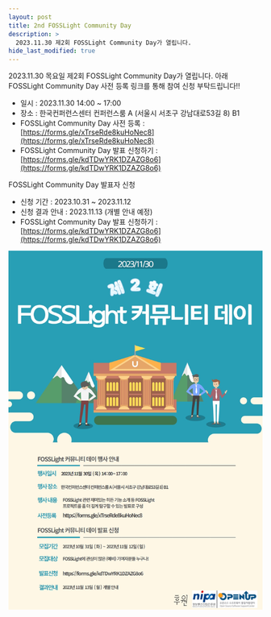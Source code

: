 ```yaml
---
layout: post
title: 2nd FOSSLight Community Day
description: >
  2023.11.30 제2회 FOSSLight Community Day가 열립니다.
hide_last_modified: true
---
```


2023.11.30 목요일 제2회 FOSSLight Community Day가 열립니다.
아래 FOSSLight Community Day 사전 등록 링크를 통해 참여 신청 부탁드립니다!!
 - 일시 : 2023.11.30 14:00 ~ 17:00
 - 장소 : 한국컨퍼런스센터 컨퍼런스룸 A (서울시 서초구 강남대로53길 8) B1
 - FOSSLight Community Day 사전 등록 : [https://forms.gle/xTrseRde8kuHoNec8](https://forms.gle/xTrseRde8kuHoNec8)
 - FOSSLight Community Day 발표 신청하기 : [https://forms.gle/kdTDwYRK1DZAZG8o6](https://forms.gle/kdTDwYRK1DZAZG8o6)

FOSSLight Community Day 발표자 신청 
- 신청 기간 : 2023.10.31 ~ 2023.11.12
- 신청 결과 안내 : 2023.11.13 (개별 안내 예정)
- FOSSLight Community Day 발표 신청하기 : [https://forms.gle/kdTDwYRK1DZAZG8o6](https://forms.gle/kdTDwYRK1DZAZG8o6)

![](../../assets/img/news/FL_DAY_2_logo.jpg)



